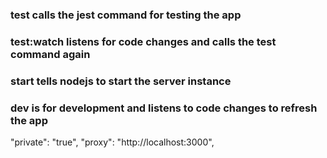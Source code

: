### test calls the jest command for testing the app
### test:watch listens for code changes and calls the test command again
### start tells nodejs to start the server instance
### dev is for development and listens to code changes to refresh the app




"private": "true",
  "proxy": "http://localhost:3000",
